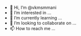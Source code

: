 - 👋 Hi, I’m @vkmsmmani
- 👀 I’m interested in ...
- 🌱 I’m currently learning ...
- 💞️ I’m looking to collaborate on ...
- 📫 How to reach me ...

<!---
vkmsmmani/vkmsmmani is a ✨ special ✨ repository because its `README.md` (this file) appears on your GitHub profile.
You can click the Preview link to take a look at your changes.
--->
